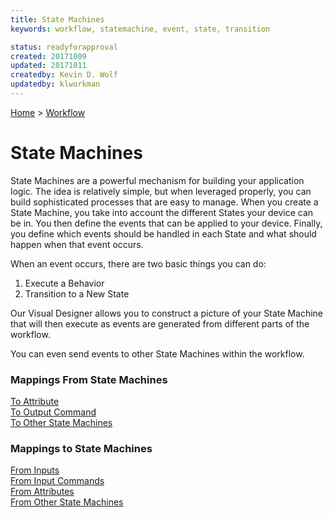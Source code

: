 ```yaml
---
title: State Machines
keywords: workflow, statemachine, event, state, transition

status: readyforapproval
created: 20171009
updated: 20171011
createdby: Kevin D. Wolf
updatedby: klworkman
---
```

[Home](../Index.md) > [Workflow](Index.md)

# State Machines

State Machines are a powerful mechanism for building your application logic.  The idea is relatively simple, but
when leveraged properly, you can build sophisticated processes that are easy to manage.  When you 
create a State Machine, you take into account the different States your device can be in.  You then define the events that can be applied to your device.  Finally, you define which events 
should be handled in each State and what should happen when that event occurs.

When an event occurs, there are two basic things you can do:  
1. Execute a Behavior
2. Transition to a New State

Our Visual Designer allows you to construct a picture of your State Machine that will then
execute as events are generated from different parts of the workflow.

You can even send events to other State Machines within the workflow.

### Mappings From State Machines
[To Attribute](./Mappings/StateMachineToAttribute.md)  
[To Output Command](./Mappings/StateMachineToOutputCommand.md)  
[To Other State Machines](./Mappings/StateMachineToStateMachine.md)  

### Mappings to State Machines
[From Inputs](./Mappings/InputToStateMachine.md)  
[From Input Commands](./Mappings/InputCommandToStateMachine.md)  
[From Attributes](./Mappings/AttributeToStateMachine.md)  
[From Other State Machines](./Mappings/StateMachineToStateMachine.md)  

